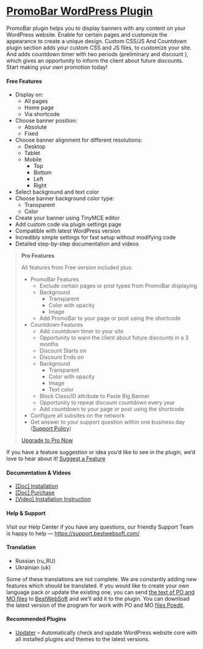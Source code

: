 <a href="https://bestwebsoft.com/products/wordpress/plugins/promobar/" target=_blank>PromoBar WordPress Plugin</a>
========================

<p>PromoBar plugin helps you to display banners with any content on your WordPress website. Enable for certain pages and customize the appearance to create a unique design. Custom CSS/JS And Countdown plugin section adds your custom CSS and JS files, to customize your site. And adds countdown timer with two periods (preliminary and discount ), which gives an opportunity to inform the client about future discounts.<br />
Start making your own promotion today!</p>
<p><span class="embed-youtube" style="text-align:center; display: block;"></span></p>
<h4>Free Features</h4>
<ul>
<li>Display on:
<ul>
<li>All pages</li>
<li>Home page</li>
<li>Via shortcode</li>
</ul>
</li>
<li>Choose banner position:
<ul>
<li>Absolute </li>
<li>Fixed </li>
</ul>
</li>
<li>Choose banner alignment for different resolutions:
<ul>
<li>Desktop </li>
<li>Tablet</li>
<li>Mobile
<ul>
<li>Top</li>
<li>Bottom</li>
<li>Left</li>
<li>Right</li>
</ul>
</li>
</ul>
</li>
<li>Select background and text color</li>
<li>Choose banner background color type:
<ul>
<li>Transparent </li>
<li>Color </li>
</ul>
</li>
<li>Create your banner using TinyMCE editor</li>
<li>Add custom code via plugin settings page</li>
<li>Compatible with latest WordPress version</li>
<li>Incredibly simple settings for fast setup without modifying code</li>
<li>Detailed step-by-step documentation and videos</li>
</ul>
<blockquote>
<p><strong>Pro Features</strong></p>
<p>All features from Free version included plus:</p>
<ul>
<li>PromoBar Features
<ul>
<li>Exclude certain pages or post types from PromoBar displaying</li>
<li>Background
<ul>
<li>Transparent</li>
<li>Color with opacity  </li>
<li>Image  </li>
</ul>
</li>
<li>Add PromoBar to your page or post using the shortcode  </li>
</ul>
</li>
<li>Countdown Features
<ul>
<li>Add countdown timer to your site  </li>
<li>Opportunity to warn the client about future discounts in a 3 months  </li>
<li>Discount Starts on  </li>
<li>Discount Ends on  </li>
<li>Background
<ul>
<li>Transparent  </li>
<li>Color with opacity  </li>
<li>Image  </li>
<li>Text color  </li>
</ul>
</li>
<li>Block Class/ID attribute to Paste Big Banner  </li>
<li>Opportunity to repeat discount countdown every year  </li>
<li>Add countdown to your page or post using the shortcode  </li>
</ul>
</li>
<li>Configure all subsites on the network</li>
<li>Get answer to your support question within one business day (<a href="https://bestwebsoft.com/support-policy/" rel="nofollow ugc">Support Policy</a>)</li>
</ul>
<p><a href="https://bestwebsoft.com/products/wordpress/plugins/promobar/?k=f740086aaebf70b0326ba86bef1ee5f3" rel="nofollow ugc">Upgrade to Pro Now</a></p>
</blockquote>
<p>If you have a feature suggestion or idea you&#8217;d like to see in the plugin, we&#8217;d love to hear about it! <a href="https://support.bestwebsoft.com/hc/en-us/requests/new" rel="nofollow ugc">Suggest a Feature</a></p>
<h4>Documentation &amp; Videos</h4>
<ul>
<li><a href="https://bestwebsoft.com/documentation/how-to-install-a-wordpress-product/how-to-install-a-wordpress-plugin/" rel="nofollow ugc">[Doc] Installation</a></li>
<li><a href="https://bestwebsoft.com/documentation/how-to-purchase-a-wordpress-plugin/how-to-purchase-wordpress-plugin-from-bestwebsoft/" rel="nofollow ugc">[Doc] Purchase</a></li>
<li><a href="https://www.youtube.com/watch?v=v8aAOGssPSY&autoplay=1" rel="nofollow ugc">[Video] Installation Instruction</a></li>
</ul>
<h4>Help &amp; Support</h4>
<p>Visit our Help Center if you have any questions, our friendly Support Team is happy to help — <a href="https://support.bestwebsoft.com/" rel="nofollow ugc">https://support.bestwebsoft.com/</a></p>
<h4>Translation</h4>
<ul>
<li>Russian (ru_RU)</li>
<li>Ukrainian (uk)</li>
</ul>
<p>Some of these translations are not complete. We are constantly adding new features which should be translated. If you would like to create your own language pack or update the existing one, you can send <a href="https://codex.wordpress.org/Translating_WordPress" rel="nofollow ugc">the text of PO and MO files</a> to <a href="https://support.bestwebsoft.com/hc/en-us/requests/new" rel="nofollow ugc">BestWebSoft</a> and we&#8217;ll add it to the plugin. You can download the latest version of the program for work with PO and MO <a href="https://www.poedit.net/download.php" rel="nofollow ugc">files Poedit</a>.</p>
<h4>Recommended Plugins</h4>
<ul>
<li><a href="https://bestwebsoft.com/products/wordpress/plugins/updater/?k=717d3e9fd8f2cf38cb9fdf5f22f1e894" rel="nofollow ugc">Updater</a> &#8211; Automatically check and update WordPress website core with all installed plugins and themes to the latest versions.</li>
</ul>
